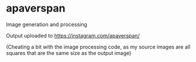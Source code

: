 # apaverspan
Image generation and processing

Output uploaded to <https://instagram.com/apaverspan/>

(Cheating a bit with the image processing code, as my source images are all squares that are the same size as the output image)
